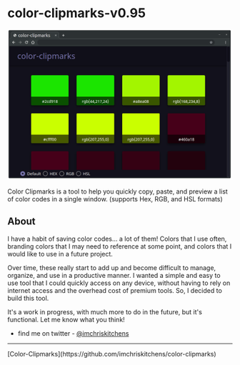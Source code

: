 # color-clipmarks-v0.95

![color-clipmarks-screenshot](./src/color-clipmarks-v0_92.png)

Color Clipmarks is a tool to help you quickly copy, paste, and preview a list of color codes in a single window. (supports Hex, RGB, and HSL formats)

## About

I have a habit of saving color codes... a lot of them! Colors that I use often, branding colors that I may need to reference at some point, and colors that I would like to use in a future project.

Over time, these really start to add up and become difficult to manage, organize, and use in a productive manner. I wanted a simple and easy to use tool that I could quickly access on any device, without having to rely on internet access and the overhead cost of premium tools. So, I decided to build this tool.

It's a work in progress, with much more to do in the future, but it's functional. Let me know what you think! 

- find me on twitter - [@imchriskitchens](https://twitter.com/imchriskitchens)

<hr>
[Color-Clipmarks](https://github.com/imchriskitchens/color-clipmarks)
